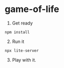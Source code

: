 # game-of-life

1. Get ready

```
npm install
```

2. Run it

```
npx lite-server
```

3. Play with it.
